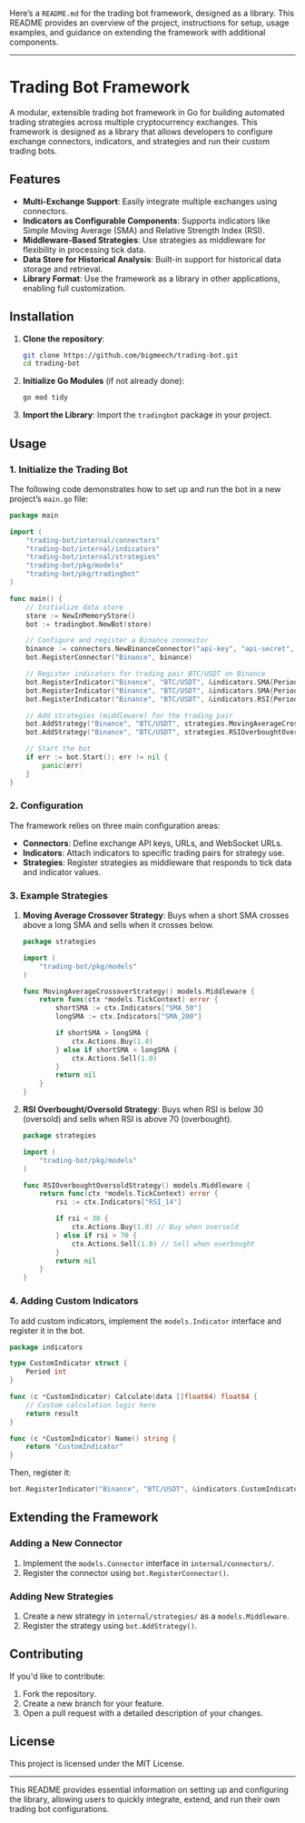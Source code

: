 Here’s a `README.md` for the trading bot framework, designed as a library. This README provides an overview of the project, instructions for setup, usage examples, and guidance on extending the framework with additional components.

---

# Trading Bot Framework

A modular, extensible trading bot framework in Go for building automated trading strategies across multiple cryptocurrency exchanges. This framework is designed as a library that allows developers to configure exchange connectors, indicators, and strategies and run their custom trading bots.

## Features

- **Multi-Exchange Support**: Easily integrate multiple exchanges using connectors.
- **Indicators as Configurable Components**: Supports indicators like Simple Moving Average (SMA) and Relative Strength Index (RSI).
- **Middleware-Based Strategies**: Use strategies as middleware for flexibility in processing tick data.
- **Data Store for Historical Analysis**: Built-in support for historical data storage and retrieval.
- **Library Format**: Use the framework as a library in other applications, enabling full customization.

## Installation

1. **Clone the repository**:
   ```bash
   git clone https://github.com/bigmeech/trading-bot.git
   cd trading-bot
   ```

2. **Initialize Go Modules** (if not already done):
   ```bash
   go mod tidy
   ```

3. **Import the Library**: Import the `tradingbot` package in your project.

## Usage

### 1. Initialize the Trading Bot

The following code demonstrates how to set up and run the bot in a new project’s `main.go` file:

```go
package main

import (
    "trading-bot/internal/connectors"
    "trading-bot/internal/indicators"
    "trading-bot/internal/strategies"
    "trading-bot/pkg/models"
    "trading-bot/pkg/tradingbot"
)

func main() {
    // Initialize data store
    store := NewInMemoryStore()
    bot := tradingbot.NewBot(store)

    // Configure and register a Binance connector
    binance := connectors.NewBinanceConnector("api-key", "api-secret", "wss://binance.ws", "https://binance.rest")
    bot.RegisterConnector("Binance", binance)

    // Register indicators for trading pair BTC/USDT on Binance
    bot.RegisterIndicator("Binance", "BTC/USDT", &indicators.SMA{Period: 50})
    bot.RegisterIndicator("Binance", "BTC/USDT", &indicators.SMA{Period: 200})
    bot.RegisterIndicator("Binance", "BTC/USDT", &indicators.RSI{Period: 14})

    // Add strategies (middleware) for the trading pair
    bot.AddStrategy("Binance", "BTC/USDT", strategies.MovingAverageCrossoverStrategy())
    bot.AddStrategy("Binance", "BTC/USDT", strategies.RSIOverboughtOversoldStrategy())

    // Start the bot
    if err := bot.Start(); err != nil {
        panic(err)
    }
}
```

### 2. Configuration

The framework relies on three main configuration areas:
- **Connectors**: Define exchange API keys, URLs, and WebSocket URLs.
- **Indicators**: Attach indicators to specific trading pairs for strategy use.
- **Strategies**: Register strategies as middleware that responds to tick data and indicator values.

### 3. Example Strategies

1. **Moving Average Crossover Strategy**: Buys when a short SMA crosses above a long SMA and sells when it crosses below.

   ```go
   package strategies

   import (
       "trading-bot/pkg/models"
   )

   func MovingAverageCrossoverStrategy() models.Middleware {
       return func(ctx *models.TickContext) error {
           shortSMA := ctx.Indicators["SMA_50"]
           longSMA := ctx.Indicators["SMA_200"]

           if shortSMA > longSMA {
               ctx.Actions.Buy(1.0)
           } else if shortSMA < longSMA {
               ctx.Actions.Sell(1.0)
           }
           return nil
       }
   }
   ```

2. **RSI Overbought/Oversold Strategy**: Buys when RSI is below 30 (oversold) and sells when RSI is above 70 (overbought).

   ```go
   package strategies

   import (
       "trading-bot/pkg/models"
   )

   func RSIOverboughtOversoldStrategy() models.Middleware {
       return func(ctx *models.TickContext) error {
           rsi := ctx.Indicators["RSI_14"]

           if rsi < 30 {
               ctx.Actions.Buy(1.0) // Buy when oversold
           } else if rsi > 70 {
               ctx.Actions.Sell(1.0) // Sell when overbought
           }
           return nil
       }
   }
   ```

### 4. Adding Custom Indicators

To add custom indicators, implement the `models.Indicator` interface and register it in the bot.

```go
package indicators

type CustomIndicator struct {
    Period int
}

func (c *CustomIndicator) Calculate(data []float64) float64 {
    // Custom calculation logic here
    return result
}

func (c *CustomIndicator) Name() string {
    return "CustomIndicator"
}
```

Then, register it:

```go
bot.RegisterIndicator("Binance", "BTC/USDT", &indicators.CustomIndicator{Period: 14})
```

## Extending the Framework

### Adding a New Connector

1. Implement the `models.Connector` interface in `internal/connectors/`.
2. Register the connector using `bot.RegisterConnector()`.

### Adding New Strategies

1. Create a new strategy in `internal/strategies/` as a `models.Middleware`.
2. Register the strategy using `bot.AddStrategy()`.

## Contributing

If you'd like to contribute:
1. Fork the repository.
2. Create a new branch for your feature.
3. Open a pull request with a detailed description of your changes.

## License

This project is licensed under the MIT License.

---

This README provides essential information on setting up and configuring the library, allowing users to quickly integrate, extend, and run their own trading bot configurations.